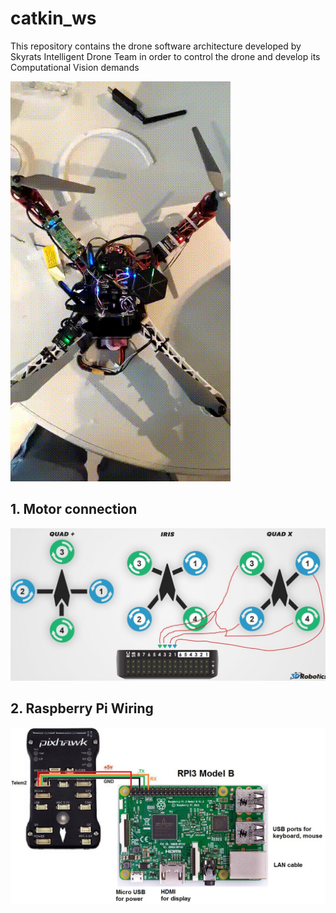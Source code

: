 # catkin_ws

This repository contains the drone software architecture developed by Skyrats Intelligent Drone Team in order to control the 
drone and develop its Computational Vision demands

![](droneout.gif)

## 1. Motor connection

<img src=Motores_Pixhawk.jpeg>

## 2. Raspberry Pi Wiring

<img src=RaspberryPi_Pixhawk_wiring1.jpg>
